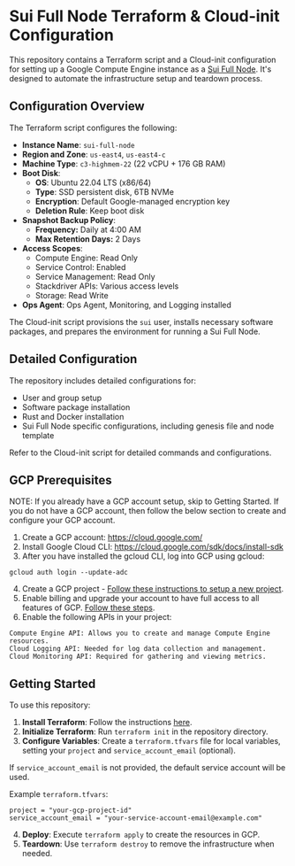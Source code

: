 # Sui Full Node Terraform & Cloud-init Configuration

This repository contains a Terraform script and a Cloud-init configuration for setting up a Google Compute Engine instance as a [Sui Full Node](https://docs.sui.io/guides/operator/sui-full-node). It's designed to automate the infrastructure setup and teardown process.

## Configuration Overview

The Terraform script configures the following:

- **Instance Name**: `sui-full-node`
- **Region and Zone**: `us-east4`, `us-east4-c`
- **Machine Type**: `c3-highmem-22` (22 vCPU + 176 GB RAM)
- **Boot Disk**:
  - **OS**: Ubuntu 22.04 LTS (x86/64)
  - **Type**: SSD persistent disk, 6TB NVMe
  - **Encryption**: Default Google-managed encryption key
  - **Deletion Rule**: Keep boot disk
- **Snapshot Backup Policy**:
  - **Frequency:** Daily at 4:00 AM
  - **Max Retention Days:** 2 Days
- **Access Scopes**:
  - Compute Engine: Read Only
  - Service Control: Enabled
  - Service Management: Read Only
  - Stackdriver APIs: Various access levels
  - Storage: Read Write
- **Ops Agent**: Ops Agent, Monitoring, and Logging installed

The Cloud-init script provisions the `sui` user, installs necessary software packages, and prepares the environment for running a Sui Full Node.

## Detailed Configuration

The repository includes detailed configurations for:

- User and group setup
- Software package installation
- Rust and Docker installation
- Sui Full Node specific configurations, including genesis file and node template

Refer to the Cloud-init script for detailed commands and configurations.

## GCP Prerequisites

NOTE: If you already have a GCP account setup, skip to Getting Started. If you do not have a GCP account, then follow the below section to create and configure your GCP account.

1. Create a GCP account: https://cloud.google.com/
2. Install Google Cloud CLI: https://cloud.google.com/sdk/docs/install-sdk
3. After you have installed the gcloud CLI, log into GCP using gcloud:

```
gcloud auth login --update-adc
```

4. Create a GCP project - [Follow these instructions to setup a new project](https://cloud.google.com/resource-manager/docs/creating-managing-projects#creating_a_project).
5. Enable billing and upgrade your account to have full access to all features of GCP. [Follow these steps](https://cloud.google.com/free/docs/gcp-free-tier#how-to-upgrade).
6. Enable the following APIs in your project:
```
Compute Engine API: Allows you to create and manage Compute Engine resources.
Cloud Logging API: Needed for log data collection and management.
Cloud Monitoring API: Required for gathering and viewing metrics.
```

## Getting Started

To use this repository:

1. **Install Terraform**: Follow the instructions [here](https://developer.hashicorp.com/terraform/tutorials/gcp-get-started/install-cli#install-terraform).
2. **Initialize Terraform**: Run `terraform init` in the repository directory.
3. **Configure Variables**: Create a `terraform.tfvars` file for local variables, setting your `project` and `service_account_email` (optional).

If `service_account_email` is not provided, the default service account will be used.

   Example `terraform.tfvars`:

   ```
   project = "your-gcp-project-id"
   service_account_email = "your-service-account-email@example.com"
   ```

4. **Deploy**: Execute `terraform apply` to create the resources in GCP.
5. **Teardown**: Use `terraform destroy` to remove the infrastructure when needed.
